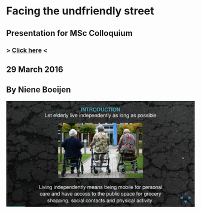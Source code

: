 # Facing the undfriendly street
## Presentation for MSc Colloquium 
### > [Click here](http://nieneb.github.io/ThesisPresentation/#/) <
## 29 March 2016
## By Niene Boeijen

![](img/screenshot.png)


